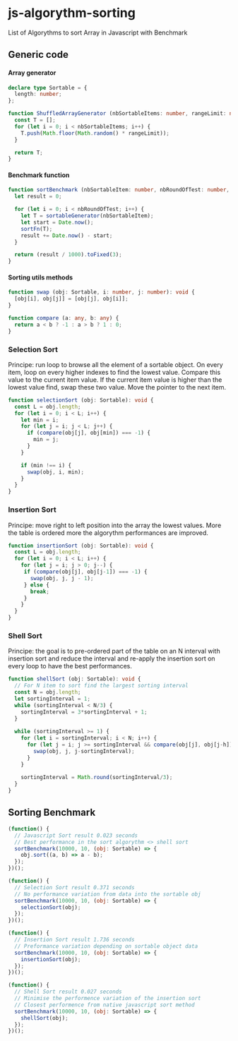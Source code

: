 # js-algorythm-sorting
List of Algorythms to sort Array in Javascript with Benchmark

## Generic code

#### Array generator

```typescript
declare type Sortable = {
  length: number;
};

function ShuffledArrayGenerator (nbSortableItems: number, rangeLimit: number = 1001): Sortable {
  const T = [];
  for (let i = 0; i < nbSortableItems; i++) {
    T.push(Math.floor(Math.random() * rangeLimit));
  }

  return T;
}
```

#### Benchmark function

```typescript
function sortBenchmark (nbSortableItem: number, nbRoundOfTest: number, sortFn: Function): number {
  let result = 0;

  for (let i = 0; i < nbRoundOfTest; i++) {
    let T = sortableGenerator(nbSortableItem);
    let start = Date.now();
    sortFn(T);
    result += Date.now() - start;
  }

  return (result / 1000).toFixed(3);
}
```

#### Sorting utils methods

```typescript
function swap (obj: Sortable, i: number, j: number): void {
  [obj[i], obj[j]] = [obj[j], obj[i]];
}

function compare (a: any, b: any) {
  return a < b ? -1 : a > b ? 1 : 0;
}
```

### Selection Sort
Principe: run loop to browse all the element of a sortable object. On every item, loop on every higher indexes to find the lowest value. Compare this value to the current item value. If the current item value is higher than the lowest value find, swap these two value. Move the pointer to the next item.

```typescript
function selectionSort (obj: Sortable): void {
  const L = obj.length;
  for (let i = 0; i < L; i++) {
    let min = i;
    for (let j = i; j < L; j++) {
      if (compare(obj[j], obj[min]) === -1) {
        min = j;
      }
    }

    if (min !== i) {
      swap(obj, i, min);
    }
  }
}
```

### Insertion Sort
Principe: move right to left position into the array the lowest values. More the table is ordered more the algorythm performances are improved.

```typescript
function insertionSort (obj: Sortable): void {
  const L = obj.length;
  for (let i = 0; i < L; i++) {
    for (let j = i; j > 0; j--) {
     if (compare(obj[j], obj[j-1]) === -1) {
       swap(obj, j, j - 1);
     } else {
       break;
     }
    }
  }
}
```

### Shell Sort
Principe: the goal is to pre-ordered part of the table on an N interval with insertion sort and reduce the interval and re-apply the insertion sort on every loop to have the best performances.

```typescript
function shellSort (obj: Sortable): void {
  // For N item to sort find the largest sorting interval
  const N = obj.length;
  let sortingInterval = 1;
  while (sortingInterval < N/3) {
    sortingInterval = 3*sortingInterval + 1;
  }
  
  while (sortingInterval >= 1) {
    for (let i = sortingInterval; i < N; i++) {
      for (let j = i; j >= sortingInterval && compare(obj[j], obj[j-h]) === -1; j -= h) {
        swap(obj, j, j-sortingInterval);
      }
    }
    
    sortingInterval = Math.round(sortingInterval/3);
  }
}
```

## Sorting Benchmark

```js
(function() {
  // Javascript Sort result 0.023 seconds
  // Best performance in the sort algorythm <> shell sort
  sortBenchmark(10000, 10, (obj: Sortable) => {
    obj.sort((a, b) => a - b);
  });
})();

(function() {
  // Selection Sort result 0.371 seconds
  // No performance variation from data into the sortable obj
  sortBenchmark(10000, 10, (obj: Sortable) => {
    selectionSort(obj);
  });
})();

(function() {
  // Insertion Sort result 1.736 seconds
  // Preformance variation depending on sortable object data
  sortBenchmark(10000, 10, (obj: Sortable) => {
    insertionSort(obj);
  });
})();

(function() {
  // Shell Sort result 0.027 seconds
  // Minimise the performence variation of the insertion sort
  // Closest performence from native javascript sort method
  sortBenchmark(10000, 10, (obj: Sortable) => {
    shellSort(obj);
  });
})();
```
